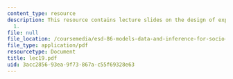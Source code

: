```yaml
---
content_type: resource
description: This resource contains lecture slides on the design of experiments, part
  1.
file: null
file_location: /coursemedia/esd-86-models-data-and-inference-for-socio-technical-systems-spring-2007/3acc285693ea9f73867ac55f69328e63_lec19.pdf
file_type: application/pdf
resourcetype: Document
title: lec19.pdf
uid: 3acc2856-93ea-9f73-867a-c55f69328e63
---
```

